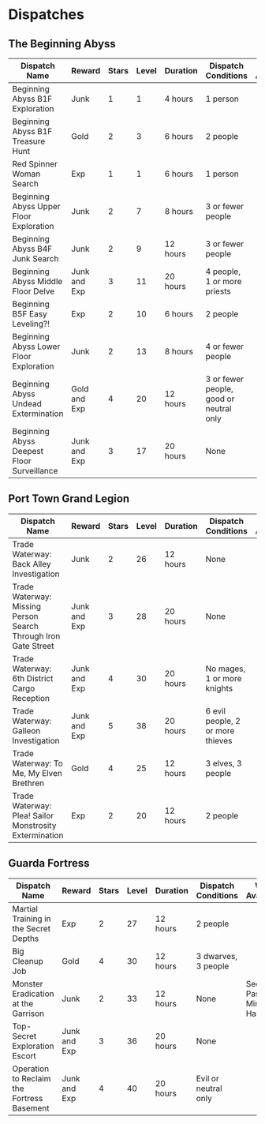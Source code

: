 # Dispatches

## The Beginning Abyss

| Dispatch Name                              | Reward       | Stars | Level | Duration | Dispatch Conditions                     | Wheel Availability |
| ------------------------------------------ | ------------ | ----- | ----- | -------- | --------------------------------------- | ------------------ |
| Beginning Abyss B1F Exploration            | Junk         | 1     | 1     | 4 hours  | 1 person                                |                    |
| Beginning Abyss B1F Treasure Hunt          | Gold         | 2     | 3     | 6 hours  | 2 people                                |                    |
| Red Spinner Woman Search                   | Exp          | 1     | 1     | 6 hours  | 1 person                                |                    |
| Beginning Abyss Upper Floor Exploration    | Junk         | 2     | 7     | 8 hours  | 3 or fewer people                       |                    |
| Beginning Abyss B4F Junk Search            | Junk         | 2     | 9     | 12 hours | 3 or fewer people                       |                    |
| Beginning Abyss Middle Floor Delve         | Junk and Exp | 3     | 11    | 20 hours | 4 people, 1 or more priests             |                    |
| Beginning B5F Easy Leveling?!              | Exp          | 2     | 10    | 6 hours  | 2 people                                |                    |
| Beginning Abyss Lower Floor Exploration    | Junk         | 2     | 13    | 8 hours  | 4 or fewer people                       |                    |
| Beginning Abyss Undead Extermination       | Gold and Exp | 4     | 20    | 12 hours | 3 or fewer people, good or neutral only |                    |
| Beginning Abyss Deepest Floor Surveillance | Junk and Exp | 3     | 17    | 20 hours | None                                    |                    |

## Port Town Grand Legion

| Dispatch Name                                                  | Reward       | Stars | Level | Duration | Dispatch Conditions              | Wheel Availability |
| -------------------------------------------------------------- | ------------ | ----- | ----- | -------- | -------------------------------- | ------------------ |
| Trade Waterway: Back Alley Investigation                       | Junk         | 2     | 26    | 12 hours | None                             |                    |
| Trade Waterway: Missing Person Search Through Iron Gate Street | Junk and Exp | 3     | 28    | 20 hours | None                             |                    |
| Trade Waterway: 6th District Cargo Reception                   | Junk and Exp | 4     | 30    | 20 hours | No mages, 1 or more knights      |                    |
| Trade Waterway: Galleon Investigation                          | Junk and Exp | 5     | 38    | 20 hours | 6 evil people, 2 or more thieves |                    |
| Trade Waterway: To Me, My Elven Brethren                       | Gold         | 4     | 25    | 12 hours | 3 elves, 3 people                |                    |
| Trade Waterway: Plea! Sailor Monstrosity Extermination         | Exp          | 2     | 20    | 12 hours | 2 people                         |                    |

## Guarda Fortress

| Dispatch Name                              | Reward       | Stars | Level | Duration | Dispatch Conditions  | Wheel Availability          |
| ------------------------------------------ | ------------ | ----- | ----- | -------- | -------------------- | --------------------------- |
| Martial Training in the Secret Depths      | Exp          | 2     | 27    | 12 hours | 2 people             |                             |
| Big Cleanup Job                            | Gold         | 4     | 30    | 12 hours | 3 dwarves, 3 people  |                             |
| Monster Eradication at the Garrison        | Junk         | 2     | 33    | 12 hours | None                 | Secret Passage Minor Harken |
| Top-Secret Exploration Escort              | Junk and Exp | 3     | 36    | 20 hours | None                 |                             |
| Operation to Reclaim the Fortress Basement | Junk and Exp | 4     | 40    | 20 hours | Evil or neutral only |                             |